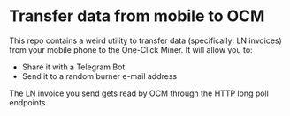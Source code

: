 # Transfer data from mobile to OCM

This repo contains a weird utility to transfer data (specifically: LN invoices) from your mobile phone to the One-Click Miner. It will allow you to:

- Share it with a Telegram Bot
- Send it to a random burner e-mail address

The LN invoice you send gets read by OCM through the HTTP long poll endpoints. 